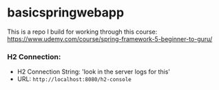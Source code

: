 # basicspringwebapp

This is a repo I build for working through this course:
https://www.udemy.com/course/spring-framework-5-beginner-to-guru/

### H2 Connection:
* H2 Connection String: 'look in the server logs for this'
* URL: `http://localhost:8080/h2-console`
